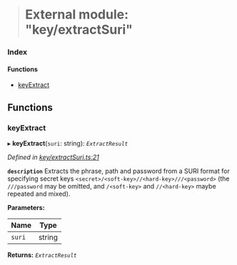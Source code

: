 > # External module: "key/extractSuri"

### Index

#### Functions

* [keyExtract](_key_extractsuri_.md#keyextract)

## Functions

###  keyExtract

▸ **keyExtract**(`suri`: string): *`ExtractResult`*

*Defined in [key/extractSuri.ts:21](https://github.com/polkadot-js/common/blob/e5ab357/packages/util-crypto/src/key/extractSuri.ts#L21)*

**`description`** Extracts the phrase, path and password from a SURI format for specifying secret keys `<secret>/<soft-key>//<hard-key>///<password>` (the `///password` may be omitted, and `/<soft-key>` and `//<hard-key>` maybe repeated and mixed).

**Parameters:**

Name | Type |
------ | ------ |
`suri` | string |

**Returns:** *`ExtractResult`*
